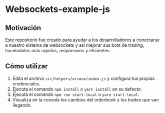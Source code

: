 # Websockets-example-js

## Motivación

Este repositorio fue creado para ayudar a los desarrolladores a conectarse a nuestro sistema de websockets y así mejorar sus bots de trading, haciéndolos más rápidos, responsivos y eficientes.

## Cómo utilizar

1. Edita el archivo `src/helpers/orionx/index.js` y configura tus propias credenciales.
2. Ejecuta el comando `npm install` o `yarn install` en su defecto.
3. Ejecuta el comando `npm run start-local` o `yarn start-local`.
4. Visualiza en la consola los cambios del orderbook y los trades que van llegando.

